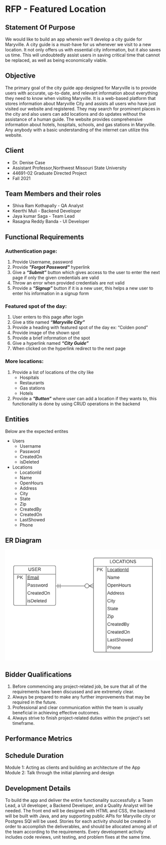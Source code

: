 # RFP - Featured Location
## Statement Of Purpose
We would  like to build an app wherein we'll develop a city guide for Maryville. A city guide is a must-have for us whenever we visit to a new location. It not only offers us with essential city information, but it also saves us time. This will undoubtedly assist users in saving critical time that cannot be replaced, as well as being economically viable.
## Objective
The primary goal of the city guide app designed for Maryville is to provide users with accurate, up-to-date, and relevant information about everything they need to know when visiting Maryville. It is a web-based platform that stores information about Maryville City and assists all users who have just visited our website and registered. They may search for prominent places in the city and also users can add locations and do updates without the assistance of a human guide. The website provides comprehensive information about hotels, hospitals, schools, and gas stations in Maryville. Any anybody with a basic understanding of the internet can utilize this website.
## Client
- Dr. Denise Case
- Assistant Professor,Northwest Missouri State University
- 44691-02 Graduate Directed Project
- Fall 2021
## Team Members and their roles
- Shiva Ram Kothapally - QA Analyst
- Keerthi Muli - Backend Developer
- Jaya kumar Saga - Team Lead
- Rasagna Reddy Banda - UI Developer
## Functional Requirements
### Authentication page:
1.	Provide Username, password
2.	Provide ***"Forgot Password"*** hyperlink
3.	Give a ***“Submit”*** button which gives access to the user to enter the next page if only the given credentials are valid
4.	Throw an error when provided credentials are not valid
5.	Provide a ***“Signup”*** button if it is a new user, this helps a new user to enter his information in a signup form

### Featured spot of the day:
1.	User enters to this page after login
2.	Give a title named ***“Maryville City”***
3.	Provide a heading with featured spot of the day ex: “Colden pond”
4.	Provide image of the shown spot
5.	Provide a brief information of the spot
6.	Give a hyperlink named ***“City Guide”***
7.	When clicked on the hyperlink redirect to the next page

### More locations:
1.	Provide a list of locations of the city like 
    -   Hospitals
    -	Restaurants
    -	Gas stations
    -	Hotels
2.	Provide a ***"Button"*** where user can add a location if they wants to, this functionality is done by using CRUD operations in the backend

## Entities 
Below are the expected entites
- Users
    - Username
    - Password
    - CreatedOn
    - isDeleted
 - Locations
    - LocationId
    - Name
    - OpenHours
    - Address
    - City
    - State
    - Zip
    - CreatedBy
    - CreatedOn
    - LastShowed
    - Phone

## ER Diagram
 ![ER](https://github.com/KeerthiMuli/featured-locations/blob/main/images/ERFeaturedLocations.png) 

## Bidder Qualifications
1. Before commencing any project-related job, be sure that all of the requirements have been discussed and are extremely clear.
2. Always be prepared to make any further improvements that may be required in the future.
3. Professional and clear communication within the team is usually beneficial in achieving effective outcomes.
4. Always strive to finish project-related duties within the project's set timeframe.
## Performance Metrics
## Schedule Duration
Module 1: Acting as clients and building an architecture of the App<br>
Module 2: Talk through the initial planning and design<br>
## Development Details
To build the app and deliver the entire functionality successfully: a Team Lead, a UI developer, a Backend Developer, and a Quality Analyst will be needed. The front end will be designed with HTML and CSS, the backend will be built with Java, and any supporting public APIs for Maryville city or Postgres SQl will be used. Stories for each activity should be created in order to accomplish the deliverables, and should be allocated among all of the team according to the requirements. Every development activity includes code reviews, unit testing, and problem fixes at the same time.
